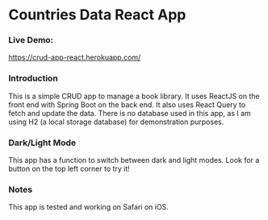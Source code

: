 # Countries Data React App

### Live Demo: 
https://crud-app-react.herokuapp.com/

### Introduction
This is a simple CRUD app to manage a book library. It uses ReactJS on the front end with Spring Boot on the back end. It also uses React Query to fetch and update the data. There is no database used in this app, as I am using H2 (a local storage database) for demonstration purposes.

### Dark/Light Mode
This app has a function to switch between dark and light modes. Look for a button on the top left corner to try it!

### Notes

This app is tested and working on Safari on iOS. 

